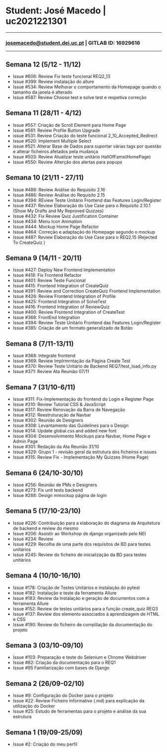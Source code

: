 # Student: José Macedo | uc2021221301

---

### josemacedo@student.dei.uc.pt | GITLAB ID: 16929616

---

## Semana 12 (5/12 - 11/12)
- Issue #606: Review Fix teste funcional REQ2_13
- Issue #399: Review instalação do allure
- Issue #534: Review Melhorar o comportamento da Homepage quando o tamanho da janela é alterado
- Issue #587: Review Choose test e solve test e respetiva correção

## Semana 11 (28/11 - 4/12)
- Issue #557: Criação de Scroll Element para Home Page
- Issue #561: Review Profile Button Upgrade
- issue #531: Review Criação do teste funcional 2_10_Accepted_Redirect
- Issue #520: Implement Multiple Select
- issue #521: Alterar Base de Dados para suportar várias tags por questão e alterar ficheiros afetados pela mudança
- Issue #503: Review Atualizar teste unitário HallOfFame(HomePage)
- Issue #550: Review Alterção dos alertas para popups 

## Semana 10 (21/11 - 27/11)
- Issue #488: Review Análise do Requisito 2.16
- Issue #486: Review Análise do Requisito 2.15
- Issue #394: REview Teste Unitário Frontend das Features Login/Register
- Issue #437: Review Elaboração do Use Case para o Requisito 2.10.1 (Show My Drafts and My Reproved Quizzes)
- Issue #432: Fix Review Quiz Justification Container
- Issue #434: Menu Icon Animation
- Issue #444: Mockup Home Page Refactor
- Issue #464: Correção e adaptação do Homepage segundo o mockup
- Issue #487: Review Elaboração do Use Case para o REQ2.15 (Rejected To CreateQuiz )

## Semana 9 (14/11 - 20/11)
- Issue #427: Deploy New Frontend Implementation
- Issue #418: Fix Frontend Refactor
- Issue #401: Review Teste Funcional
- Issue #415: Frontend Integration of CreateQuiz
- Issue #391: Review and Correction CreateQuiz Frontend Implementation
- Issue #426: Review Frontend Integration of Profile
- Issue #425: Frontend Integration of SolveTest
- Issue #416: Frontend Integration of ReviewQuiz
- Issue #400: Review Frontend Integration of CreateTest
- Issue #368: FrontEnd Integration
- Issue #394: Review Teste Unitário Frontend das Features Login/Register
- Issue #385: Criação de um formato generalizado de Botão

## Semana 8 (7/11-13/11)
- Issue #368: Integrate frontend
- Issue #369: Review Implrmrntação da Página Create Test
- Issue #370: Review Teste Unitário de Backend REQ7/test_load_info.py
- Issue #371: Review Ata Reunião 07/11

## Semana 7 (31/10-6/11)
- Issue #311: Fix-Implementação do frontend do Login e Register Page
- Issue #310: Review Tutorial CSS & JavaScript
- Issue #317: Review Renovação da Barra de Navegação
- Issue #312: Reestruturação da Navbar
- Issue #302: Reunião de Designers
- Issue #308: Levantamento das Guidelines para o Design
- Issue #314: Update global.css and added new font
- Issue #304: Desenvolvimento Mockups para Navbar, Home Page e Admin Page
- Issue #301: Redação da Ata Reunião 31/10
- Issue #329: Grupo 1 - revisão geral da estrutura dos ficheiros e issues
- Issue #315: Review Fix - Implementação My Quizzes (Home Page)

## Semana 6 (24/10-30/10)
- Issue #256: Reunião de PMs e Designers
- Issue #273: Fix unit tests backend
- Issue #288: Design mmockup página de login

## Semana 5 (17/10-23/10)
- Issue #226: Contribuição para a elaboração do diagrama da Arquitetura de backend e review do mesmo
- Issue #206: Assistir ao Workshop de django organizado pelo NEI
- Issue #234: Review
- Issue #229: Recolha de uma parte dos requisitos de BD para testes unitários
- Issue #245: Review do ficheiro de inicialização da BD para testes unitários

## Semana 4 (10/10-16/10)
- Issue #178: Criação de Testes Unitários e instalação do pytest
- Issue #182: Instalação e teste da ferramenta Allure
- Issue #183: Review da Instalação e geração de documentos com a ferramenta Allure
- Issue #152: Review de testes unitários para a função create_quiz REQ3
- Issue #137: Review dos elemento associados à aprendizagem de HTML e CSS
- Issue #190: Review do ficheiro de complilação da documentação do projeto

## Semana 3 (03/10-09/10)
- Issue #103: Preparação e teste do Selenium e Chrome Webdriver
- Issue #82: Criação da documentação para o REQ1
- Issue #95 Familiarização com bases de Django

## Semana 2 (26/09-02/10)
- Issue #9: Configuração do Docker para o projeto
- Issue #22: Review Ficheiro Informativo (.md) para explicação da utilização do Docker
- Issue #25: Estudo de ferramentas para o projeto e análise da sua estrutura

## Semana 1 (19/09-25/09)
- Issue #2: Criação do meu perfil
